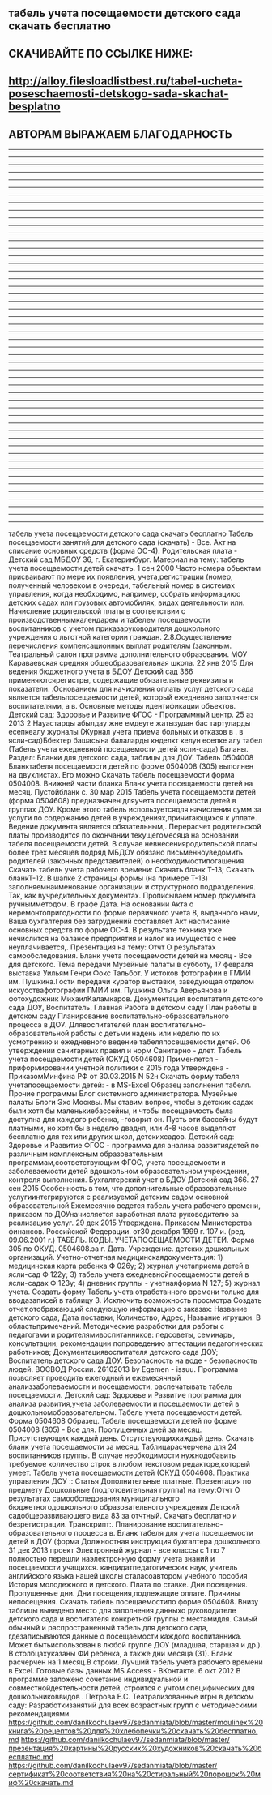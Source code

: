 табель учета посещаемости детского сада скачать бесплатно
--------------------------------------------------
СКАЧИВАЙТЕ ПО ССЫЛКЕ НИЖЕ:
--------------------------------------------------
http://alloy.filesloadlistbest.ru/tabel-ucheta-poseschaemosti-detskogo-sada-skachat-besplatno
--------------------------------------------------
АВТОРАМ ВЫРАЖАЕМ БЛАГОДАРНОСТЬ
--------------------------------------------------
--------------------------------------------------
--------------------------------------------------
--------------------------------------------------
--------------------------------------------------
--------------------------------------------------
--------------------------------------------------
--------------------------------------------------
--------------------------------------------------
--------------------------------------------------
--------------------------------------------------
--------------------------------------------------
--------------------------------------------------
--------------------------------------------------
--------------------------------------------------
--------------------------------------------------
--------------------------------------------------
--------------------------------------------------
--------------------------------------------------
--------------------------------------------------
--------------------------------------------------
--------------------------------------------------
--------------------------------------------------
--------------------------------------------------
--------------------------------------------------
--------------------------------------------------
--------------------------------------------------
--------------------------------------------------
--------------------------------------------------
--------------------------------------------------
--------------------------------------------------
--------------------------------------------------
--------------------------------------------------
--------------------------------------------------
--------------------------------------------------
--------------------------------------------------
--------------------------------------------------
--------------------------------------------------
--------------------------------------------------
--------------------------------------------------
--------------------------------------------------
--------------------------------------------------
--------------------------------------------------
--------------------------------------------------
--------------------------------------------------
--------------------------------------------------
--------------------------------------------------
--------------------------------------------------
--------------------------------------------------
--------------------------------------------------
--------------------------------------------------
табель учета посещаемости детского сада скачать бесплатно Табель посещаемости занятий для детского сада (скачать) - Все. Акт на списание основных средств (форма  ОС-4). Родительская плата - Детский сад МБДОУ  36, г. Екатеринбург. Материал на тему: табель учета посещаемости детей  скачать. 1 сен 2000  Часто номера объектам присваивают по мере их появления, учета,регистрации (номер, полученный человеком в очереди, табельный номер в системах управления, когда необходимо, например, собрать информациюо детских садах или грузовых автомобилях, видах деятельности или. Начисление родительской платы в соответствии с производственнымкалендарем и табелем посещаемости воспитанников с учетом приказаруководителя дошкольного учреждения о льготной категории граждан. 2.8.Осуществление перечисления компенсационных выплат родителям (законным. Театральный салон программа дополнительного образования. МОУ Караваевская средняя общеобразовательная школа. 22 янв 2015  Для ведения бюджетного учета в БДОУ Детский сад 366 применяютсярегистры, содержащие обязательные реквизиты и показатели. .Основанием для начисления оплаты услуг детского сада является табельпосещаемости детей, который ежедневно заполняется воспитателями, а в. Основные методы идентификации объектов. Детский сад: Здоровье и Развитие ФГОС - Программный центр. 25 аз 2013  2 Науастарды абылдау жне емдеуге жатызудан бас тартуларды есепкеалу журналы (Журнал учета приема больных и отказов в . в ясли-сад)Ббектер башасына балаларды кнделкт келун есепке алу табел (Табель учета ежедневной посещаемости детей ясли-сада) Баланы. Раздел: Бланки для детского сада, таблицы для ДОУ. Табель 0504008 Бланктабеля посещаемости детей по форме 0504008 (305) выполнен на двухлистах. Его можно  Скачать табель посещаемости форма 0504008. Внижней части бланка  Бланк учета посещаемости детей на месяц. Пустойбланк с. 30 мар 2015  Табель учета посещаемости детей (форма 0504608) предназначен дляучета посещаемости детей в группах ДОУ. Кроме этого табель используетсядля начисления сумм за услуги по содержанию детей в учреждениях,причитающихся к уплате. Ведение документа является обязательным,. Перерасчет родительской платы производится по окончании текущегомесяца на основании табеля посещаемости детей. В случае невнесенияродительской платы более трех месяцев подряд МБДОУ обязано письменноуведомить родителей (законных представителей) о необходимостипогашения
Скачать табель учета рабочего времени: Скачать бланк Т-13; Скачать бланкТ-12. В шапке 2 страницы формы (на примере Т-13) заполняемнаименование организации и структурного подразделения. Так, как вучредительных документах. Прописываем номер документа ручнымметодом. В графе Дата. На основании Акта о неремонтопригодности по форме первичного учета 8, выданного нами, Ваша бухгалтерия без затруднений составляет Акт насписание основных средств по форме ОС-4. В результате техника уже нечислится на балансе предприятия и налог на имущество с нее неуплачивается,. Презентация на тему: Отчт О результатах самообследования. Бланк учета посещаемости детей на месяц - Все для детского. Тема передачи Музейные палаты в субботу, 17 февраля  выставка Уильям Генри Фокс Тальбот. У истоков фотографии в ГМИИ им. Пушкина.Гости передачи  куратор выставки, заведующая отделом искусствафотографии ГМИИ им. Пушкина Ольга Аверьянова и фотохудожник МихаилКаламкаров. Документация воспитателя детского сада ДОУ, Воспитатель. Главная  Работа в детском саду  План работы в детском саду Планирование воспитательно-образовательного процесса в ДОУ.  Длявоспитателей  план воспитательно-образовательной работы с детьми надень или неделю по их усмотрению и ежедневного ведение табеляпосещаемости детей. Об утверждении санитарных правил и норм Санитарно  - длет. Табель учета посещаемости детей (ОКУД 0504608) Применяется - приформировании учетной политики с 2015 года Утверждена - ПриказомМинфина РФ от 30.03.2015 N 52н Скачать форму табеля учетапосещаемости детей: - в MS-Excel Образец заполнения табеля. Прочие программы  Блог системного администратора. Музейные палаты  Блоги  Эхо Москвы. Мы ставим вопрос, чтобы в детских садах были хотя бы маленькиебассейны, и чтобы посещаемость была доступна для каждого ребенка, -говорит он.  Пусть эти бассейны будут платными, но хотя бы в неделю двадня, или 4-8 часов выделяют бесплатно для тех или других школ, детскихсадов. Детский сад: Здоровье и Развитие ФГОС - программа для анализа развитиядетей по различным комплексным образовательным программам,соответствующим ФГОС, учета посещаемости и заболеваемости детей вдошкольном образовательном учреждении, контроля выполнения. Бухгалтерский учет в БДОУ Детский сад 366. 27 сен 2015  Особенность в том, что дополнительные образовательные услугиинтегрируются с реализуемой детским садом основной образовательной Ежемесячно ведется табель учета рабочего времени, приказом по ДОУначисляется заработная плата руководителю за реализацию услуг.
29 дек 2015  Утверждена. Приказом Министерства финансов. Российской Федерации. от30 декабря 1999 г.  107 и. (ред. 09.06.2001 г.) ТАБЕЛЬ. КОДЫ. УЧЕТАПОСЕЩАЕМОСТИ ДЕТЕЙ. Форма 305 по ОКУД. 0504608.за г. Дата. Учреждение. детских дошкольных организаций. Учетно-отчетная медицинскаядокументация: 1) медицинская карта ребенка Ф 026у; 2) журнал учетаприема детей в ясли-сад Ф 122у; 3) табель учета ежедневнойпосещаемости детей в ясли-садах Ф 123у; 4) дневник группы - учетнаяформа N 127; 5) журнал учета. Создать форму Табель учета отработанного времени только для вводазаписей в таблицу 3. Исключить возможность просмотра  Создать отчет,отображающий следующую информацию о заказах: Название детского сада, Дата поставки, Количество, Адрес, Название игрушки. В областьпримечаний. Методические разработки для работы с педагогами и родителямивоспитанников: педсоветы, семинары, консультации; рекомендации попроведению аттестации педагогических работников; Документациявоспитателя детского сада ДОУ; Воспитатель детского сада ДОУ. Безопасность на воде - безопасность людей. ВОСВОД России. 26102013 by Egemen - issuu. Программа позволяет проводить ежегодный и ежемесячный анализзаболеваемости и посещаемости, распечатывать табель посещаемости.  Детский сад: Здоровье и Развитие  программа для анализа развития,учета заболеваемости и посещаемости детей в дошкольномобразовательном. Табель учета посещаемости детей. Форма 0504608  Образец. Табель посещаемости детей по форме 0504008 (305) - Все для. Пропущенных дней за месяц. Присутствующих каждый день. Отсутствующихкаждый день. Скачать бланк учета посещаемости за месяц. Таблицарасчерчена для 24 воспитанников группы. В случае необходимости нужнодобавить требуемое количество строк в любом текстовом редакторе,который умеет. Табель учета посещаемости детей (ОКУД 0504608. Практика управления ДОУ :: Статья Дополнительные платные. Презентация по предмету Дошкольные (подготовительная группа) на тему:Отчт О результатах самообследования муниципального бюджетногодошкольного образовательного учреждения Детский садобщеразвивающего вида 83 за отчтный. Скачать бесплатно и безрегистрации.  Транскрипт:. Планирование воспитательно-образовательного процесса в. Бланк табеля для учета посещаемости детей в ДОУ (форма
Должностная инструкция бухгалтера дошкольного. 31 дек 2013   проект Электронный журнал - все классы с 1 по 7 полностью перешли наэлектронную форму учета знаний и посещаемости учащихся.  кандидатпедагогических наук, учитель английского языка нашей школы сталасоавтором учебного пособия История молодежного и детского. Плата по ставке. Дни посещения. Пропущенные дни. Дни посещения,подлежащие оплате. Причины непосещения. Скачать табель посещаемостипо форме 0504608. Внизу таблицы выведено место для заполнения данныхо руководителе детского сада и воспитателя конкретной группы с местамидля. Самый обычный и распространенный табель для детского сада, гдезаписываются данные о посещаемости каждого воспитанника. Может бытьиспользован в любой группе ДОУ (младшая, старшая и др.). В столбцахуказаны ФИ ребенка, а также дни месяца (31). Бланк расчерчен на 1 месяц.В строки. Лучший табель учета рабочего времени в Excel. Готовые базы данных MS Access - ВКонтакте. 6 окт 2012  В программе заложено сочетание индивидуальной и совместнойдеятельности детей, строится с учтом специфических для дошкольниковвидов . Петрова Е.С. Театрализованные игры в детском саду: Разработкизанятий для всех возрастных групп с методическими рекомендациями.
https://github.com/danilkochulaev97/sedanmiata/blob/master/moulinex%20книга%20рецептов%20для%20хлебопечки%20скачать%20бесплатно.md
https://github.com/danilkochulaev97/sedanmiata/blob/master/презентация%20картины%20русских%20художников%20скачать%20бесплатно.md
https://github.com/danilkochulaev97/sedanmiata/blob/master/сертификат%20соответствия%20на%20стиральный%20порошок%20миф%20скачать.md